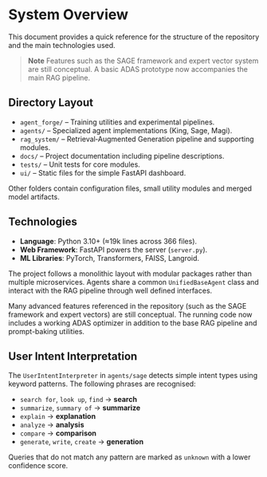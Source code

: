 # System Overview

This document provides a quick reference for the structure of the repository and the main
technologies used.

> **Note**
> Features such as the SAGE framework and expert vector system are still conceptual. A basic ADAS prototype now accompanies the main RAG pipeline.

## Directory Layout

- `agent_forge/` – Training utilities and experimental pipelines.
- `agents/` – Specialized agent implementations (King, Sage, Magi).
- `rag_system/` – Retrieval‑Augmented Generation pipeline and supporting modules.
- `docs/` – Project documentation including pipeline descriptions.
- `tests/` – Unit tests for core modules.
- `ui/` – Static files for the simple FastAPI dashboard.

Other folders contain configuration files, small utility modules and merged model
artifacts.

## Technologies

 - **Language**: Python 3.10+ (≈19k lines across 366 files).
- **Web Framework**: FastAPI powers the server (`server.py`).
- **ML Libraries**: PyTorch, Transformers, FAISS, Langroid.

The project follows a monolithic layout with modular packages rather than multiple
microservices. Agents share a common `UnifiedBaseAgent` class and interact with the
RAG pipeline through well defined interfaces.

Many advanced features referenced in the repository (such as the SAGE framework and expert vectors) are still conceptual. The running code now includes a working ADAS optimizer in addition to the base RAG pipeline and prompt-baking utilities.

## User Intent Interpretation

The `UserIntentInterpreter` in `agents/sage` detects simple intent types using
keyword patterns. The following phrases are recognised:

- `search for`, `look up`, `find` → **search**
- `summarize`, `summary of` → **summarize**
- `explain` → **explanation**
- `analyze` → **analysis**
- `compare` → **comparison**
- `generate`, `write`, `create` → **generation**

Queries that do not match any pattern are marked as `unknown` with a lower
confidence score.

